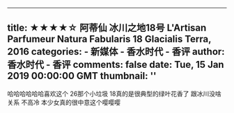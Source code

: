 
---
title: ★★★★☆ 阿蒂仙 冰川之地18号 L'Artisan Parfumeur Natura Fabularis 18 Glacialis Terra, 2016
categories: 
    - 新媒体
    - 香水时代 - 香评
author: 香水时代 - 香评
comments: false
date: Tue, 15 Jan 2019 00:00:00 GMT
thumbnail: ''
---

<div>   
哈哈哈哈哈哈喜欢这个 26那个小垃圾 18真的是很典型的绿叶花香了 跟冰川没啥关系 不高冷 本少女真的很中意这个嘤嘤嘤  
</div>
            